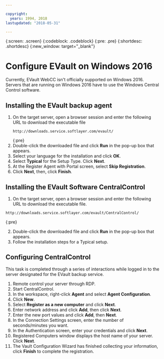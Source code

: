 ```yaml
---

copyright:
  years: 1994, 2018
lastupdated: "2018-05-31"

---
```

{:screen: .screen}
{:codeblock: .codeblock}
{:pre: .pre}
{:shortdesc: .shortdesc}
{:new_window: target="_blank"}

# Configure EVault on Windows 2016

Currently, EVault WebCC isn't officially supported on Windows 2016. Servers that are running on Windows 2016 have to use the Windows Central Control software.

## Installing the EVault backup agent

1. On the target server, open a browser session and enter the following URL to download the executable file
   ```
   http://downloads.service.softlayer.com/evault/
   ```
   {:pre}
2. Double-click the downloaded file and click **Run** in the pop-up box that appears.
3. Select your language for the installation and click **OK**.
4. Select **Typical** for the Setup Type. Click **Next**.
5. At the Register Agent with Portal screen, select **Skip Registration**. 
6. Click **Next**, then, click **Finish**.

## Installing the EVault Software CentralControl

1. On the target server, open a browser session and enter the following URL to download the executable file.
```
http://downloads.service.softlayer.com/evault/CentralControl/
```
{:pre}

2. Double-click the downloaded file and click **Run** in the pop-up box that appears.
3. Follow the installation steps for a Typical setup.

## Configuring CentralControl

This task is completed through a series of interactions while logged in to the server designated for the EVault backup service.

1. Remote control your server through RDP.
2. Start CentralControl.
3. In the workspace, right-click **Agent** and select **Agent Configuration**.
4. Click **New**.
5. Select **Register as a new computer** and click **Next**.
6. Enter network address and click **Add**, then click **Next**.
7. Enter the new port values and click **Add**, then **Next**.
8. In the Connection Settings screen, enter the number of seconds/minutes you want. 
9. In the Authentication screen, enter your credentials and click **Next**.
10. Registered Computers window displays the host name of your server. Click **Next**.
11.	The Vault Configuration Wizard has finished collecting your information, click **Finish** to complete the registration.


